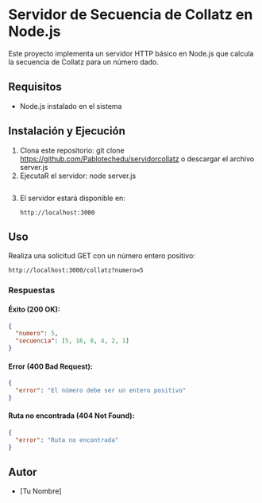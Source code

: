 # Servidor de Secuencia de Collatz en Node.js

Este proyecto implementa un servidor HTTP básico en Node.js que calcula la secuencia de Collatz para un número dado.

## Requisitos
- Node.js instalado en el sistema

## Instalación y Ejecución
1. Clona este repositorio:
   git clone https://github.com/Pablotechedu/servidorcollatz
o descargar el archivo server.js
2. EjecutaR el servidor:
   node server.js
   ```
3. El servidor estará disponible en:
   ```
   http://localhost:3000
   ```

## Uso
Realiza una solicitud GET con un número entero positivo:
```
http://localhost:3000/collatz?numero=5
```
### Respuestas
#### Éxito (200 OK):
```json
{
  "numero": 5,
  "secuencia": [5, 16, 8, 4, 2, 1]
}
```
#### Error (400 Bad Request):
```json
{
  "error": "El número debe ser un entero positivo"
}
```
#### Ruta no encontrada (404 Not Found):
```json
{
  "error": "Ruta no encontrada"
}
```

## Autor
- [Tu Nombre]

